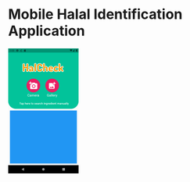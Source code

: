 # Mobile Halal Identification Application

<img src="preview/main_menu.png" widt="144" height="256"/>
